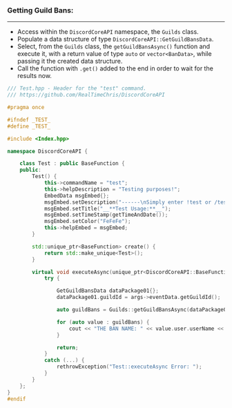 ### **Getting Guild Bans:**
---
- Access within the `DiscordCoreAPI` namespace, the `Guilds` class.
- Populate a data structure of type `DiscordCoreAPI::GetGuildBansData`.
- Select, from the `Guilds` class, the `getGuildBansAsync()` function and execute it, with a return value of type `auto` or `vector<BanData>`, while passing it the created data structure.
- Call the function with `.get()` added to the end in order to wait for the results now.

```cpp
/// Test.hpp - Header for the "test" command.
/// https://github.com/RealTimeChris/DiscordCoreAPI

#pragma once

#ifndef _TEST_
#define _TEST_

#include <Index.hpp>

namespace DiscordCoreAPI {

	class Test : public BaseFunction {
	public:
		Test() {
			this->commandName = "test";
			this->helpDescription = "Testing purposes!";
			EmbedData msgEmbed{};
			msgEmbed.setDescription("------\nSimply enter !test or /test!\n------");
			msgEmbed.setTitle("__**Test Usage:**__");
			msgEmbed.setTimeStamp(getTimeAndDate());
			msgEmbed.setColor("FeFeFe");
			this->helpEmbed = msgEmbed;
		}

		std::unique_ptr<BaseFunction> create() {
			return std::make_unique<Test>();
		}

		virtual void executeAsync(unique_ptr<DiscordCoreAPI::BaseFunctionArguments> args) {
			try {

				GetGuildBansData dataPackage01{};
				dataPackage01.guildId = args->eventData.getGuildId();

				auto guildBans = Guilds::getGuildBansAsync(dataPackage01).get();

				for (auto value : guildBans) {
					cout << "THE BAN NAME: " << value.user.userName << endl;
				}

				return;
			}
			catch (...) {
				rethrowException("Test::executeAsync Error: ");
			}
		}
	};
}
#endif
```
